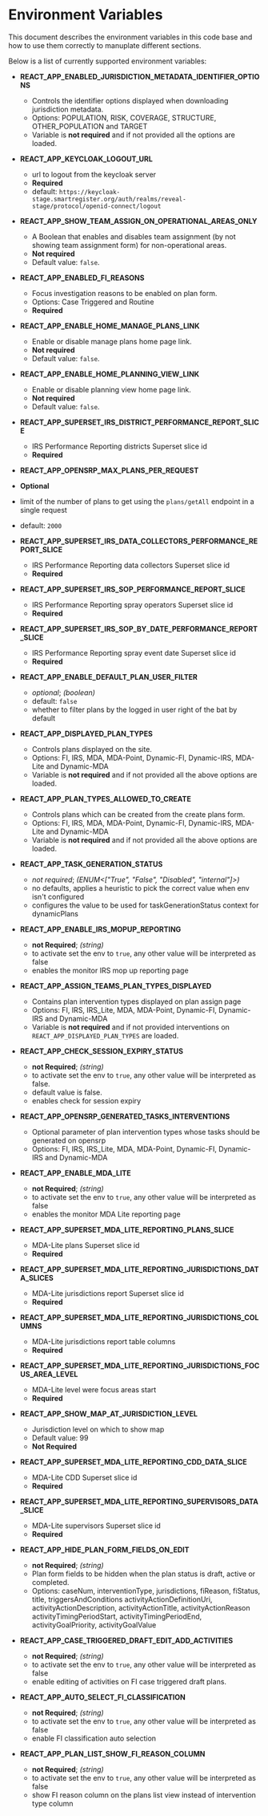 # Environment Variables

This document describes the environment variables in this code base and how to use them correctly to manuplate different sections.

Below is a list of currently supported environment variables:

- **REACT_APP_ENABLED_JURISDICTION_METADATA_IDENTIFIER_OPTIONS**

  - Controls the identifier options displayed when downloading jurisdiction metadata.
  - Options: POPULATION, RISK, COVERAGE, STRUCTURE, OTHER_POPULATION and TARGET
  - Variable is **not required** and if not provided all the options are loaded.

- **REACT_APP_KEYCLOAK_LOGOUT_URL**

  - url to logout from the keycloak server
  - **Required**
  - default: `https://keycloak-stage.smartregister.org/auth/realms/reveal-stage/protocol/openid-connect/logout`

- **REACT_APP_SHOW_TEAM_ASSIGN_ON_OPERATIONAL_AREAS_ONLY**

  - A Boolean that enables and disables team assignment (by not showing team assignment form) for non-operational areas.
  - **Not required**
  - Default value: `false`.

- **REACT_APP_ENABLED_FI_REASONS**

  - Focus investigation reasons to be enabled on plan form.
  - Options: Case Triggered and Routine
  - **Required**

- **REACT_APP_ENABLE_HOME_MANAGE_PLANS_LINK**

  - Enable or disable manage plans home page link.
  - **Not required**
  - Default value: `false`.

- **REACT_APP_ENABLE_HOME_PLANNING_VIEW_LINK**

  - Enable or disable planning view home page link.
  - **Not required**
  - Default value: `false`.

- **REACT_APP_SUPERSET_IRS_DISTRICT_PERFORMANCE_REPORT_SLICE**

  - IRS Performance Reporting districts Superset slice id
  - **Required**

- **REACT_APP_OPENSRP_MAX_PLANS_PER_REQUEST**

- **Optional**
- limit of the number of plans to get using the `plans/getAll` endpoint in a single request
- default: `2000`

- **REACT_APP_SUPERSET_IRS_DATA_COLLECTORS_PERFORMANCE_REPORT_SLICE**

  - IRS Performance Reporting data collectors Superset slice id
  - **Required**

- **REACT_APP_SUPERSET_IRS_SOP_PERFORMANCE_REPORT_SLICE**

  - IRS Performance Reporting spray operators Superset slice id
  - **Required**

- **REACT_APP_SUPERSET_IRS_SOP_BY_DATE_PERFORMANCE_REPORT_SLICE**

  - IRS Performance Reporting spray event date Superset slice id
  - **Required**

- **REACT_APP_ENABLE_DEFAULT_PLAN_USER_FILTER**

  - _optional_; _(boolean)_
  - default: `false`
  - whether to filter plans by the logged in user right of the bat by default

- **REACT_APP_DISPLAYED_PLAN_TYPES**

  - Controls plans displayed on the site.
  - Options: FI, IRS, MDA, MDA-Point, Dynamic-FI, Dynamic-IRS, MDA-Lite and Dynamic-MDA
  - Variable is **not required** and if not provided all the above options are loaded.

- **REACT_APP_PLAN_TYPES_ALLOWED_TO_CREATE**

  - Controls plans which can be created from the create plans form.
  - Options: FI, IRS, MDA, MDA-Point, Dynamic-FI, Dynamic-IRS, MDA-Lite and Dynamic-MDA
  - Variable is **not required** and if not provided all the above options are loaded.

- **REACT_APP_TASK_GENERATION_STATUS**

  - _not required_; _(ENUM<["True", "False", "Disabled", "internal"]>)_
  - no defaults, applies a heuristic to pick the correct value when env isn't configured
  - configures the value to be used for taskGenerationStatus context for dynamicPlans

- **REACT_APP_ENABLE_IRS_MOPUP_REPORTING**

  - **not Required**; _(string)_
  - to activate set the env to `true`, any other value will be interpreted as false
  - enables the monitor IRS mop up reporting page

- **REACT_APP_ASSIGN_TEAMS_PLAN_TYPES_DISPLAYED**

  - Contains plan intervention types displayed on plan assign page
  - Options: FI, IRS, IRS_Lite, MDA, MDA-Point, Dynamic-FI, Dynamic-IRS and Dynamic-MDA
  - Variable is **not required** and if not provided interventions on `REACT_APP_DISPLAYED_PLAN_TYPES` are loaded.

- **REACT_APP_CHECK_SESSION_EXPIRY_STATUS**

  - **not Required**; _(string)_
  - to activate set the env to `true`, any other value will be interpreted as false.
  - default value is false.
  - enables check for session expiry

- **REACT_APP_OPENSRP_GENERATED_TASKS_INTERVENTIONS**

  - Optional parameter of plan intervention types whose tasks should be generated on opensrp
  - Options: FI, IRS, IRS_Lite, MDA, MDA-Point, Dynamic-FI, Dynamic-IRS and Dynamic-MDA

- **REACT_APP_ENABLE_MDA_LITE**

  - **not Required**; _(string)_
  - to activate set the env to `true`, any other value will be interpreted as false
  - enables the monitor MDA Lite reporting page

- **REACT_APP_SUPERSET_MDA_LITE_REPORTING_PLANS_SLICE**

  - MDA-Lite plans Superset slice id
  - **Required**

- **REACT_APP_SUPERSET_MDA_LITE_REPORTING_JURISDICTIONS_DATA_SLICES**

  - MDA-Lite jurisdictions report Superset slice id
  - **Required**

- **REACT_APP_SUPERSET_MDA_LITE_REPORTING_JURISDICTIONS_COLUMNS**

  - MDA-Lite jurisdictions report table columns
  - **Required**

- **REACT_APP_SUPERSET_MDA_LITE_REPORTING_JURISDICTIONS_FOCUS_AREA_LEVEL**

  - MDA-Lite level were focus areas start
  - **Required**

- **REACT_APP_SHOW_MAP_AT_JURISDICTION_LEVEL**

  - Jurisdiction level on which to show map
  - Default value: 99
  - **Not Required**

- **REACT_APP_SUPERSET_MDA_LITE_REPORTING_CDD_DATA_SLICE**

  - MDA-Lite CDD Superset slice id
  - **Required**

- **REACT_APP_SUPERSET_MDA_LITE_REPORTING_SUPERVISORS_DATA_SLICE**

  - MDA-Lite supervisors Superset slice id
  - **Required**

- **REACT_APP_HIDE_PLAN_FORM_FIELDS_ON_EDIT**

  - **not Required**; _(string)_
  - Plan form fields to be hidden when the plan status is draft, active or completed.
  - Options: caseNum, interventionType, jurisdictions, fiReason, fiStatus, title, triggersAndConditions activityActionDefinitionUri, activityActionDescription, activityActionTitle, activityActionReason activityTimingPeriodStart, activityTimingPeriodEnd, activityGoalPriority, activityGoalValue

- **REACT_APP_CASE_TRIGGERED_DRAFT_EDIT_ADD_ACTIVITIES**

  - **not Required**; _(string)_
  - to activate set the env to `true`, any other value will be interpreted as false
  - enable editing of activities on FI case triggered draft plans.

- **REACT_APP_AUTO_SELECT_FI_CLASSIFICATION**

  - **not Required**; _(string)_
  - to activate set the env to `true`, any other value will be interpreted as false
  - enable FI classification auto selection

- **REACT_APP_PLAN_LIST_SHOW_FI_REASON_COLUMN**

  - **not Required**; _(string)_
  - to activate set the env to `true`, any other value will be interpreted as false
  - show FI reason column on the plans list view instead of intervention type column
